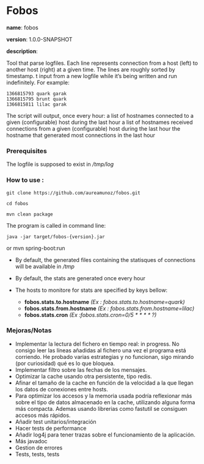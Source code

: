 # Fobos
**name**: fobos

**version**: 1.0.0-SNAPSHOT

**description**:

Tool that parse logfiles. Each line represents connection from a host (left) to another host (right) at a given time. The lines are roughly sorted by timestamp.
t input from a new logfile while it’s being written and run indefinitely.
For example:

    1366815793 quark garak
    1366815795 brunt quark
    1366815811 lilac garak

The script will output, once every hour:
a list of hostnames connected to a given (configurable) host during the last hour
a list of hostnames received connections from a given (configurable) host during the last hour the hostname that generated most connections in the last hour

### Prerequisites
The logfile is supposed to exist in _/tmp/log_

### How to use :

    git clone https://github.com/aureamunoz/fobos.git

    cd fobos

    mvn clean package

The program is called in command line:

    java -jar target/fobos-{version}.jar
or
    mvn spring-boot:run

* By default, the generated files containing the statisques of connections will be available in _/tmp_
* By default, the stats are generated once every hour

* The hosts to monitore for stats are specified by keys bellow:
    * **fobos.stats.to.hostname** *(Ex : fobos.stats.to.hostname=quark)*
    * **fobos.stats.from.hostname** *(Ex : fobos.stats.from.hostname=lilac)*
    * **fobos.stats.cron** *(Ex :fobos.stats.cron=0/5 * * * * ?)*


### Mejoras/Notas
* Implementar la lectura del fichero en tiempo real: in progress. No consigo leer las líneas añadidas al fichero una
vez el programa está corriendo. He probado varias estrategias y no funcionan, sigo mirando (por curiosidad) qué es lo
que bloquea.
* Implementar filtro sobre las fechas de los mensajes.
* Optimizar la cache usando otra persistente, tipo redis.
* Afinar el tamaño de la cache en función de la velocidad a la que llegan los datos de conexiones entre hosts.
* Para optimizar los accesos y la memoria usada podría reflexionar más sobre el tipo de datos almacenado en la cache,
utilizando alguna forma más compacta. Ademas usando librerias como fastutil se consiguen accesos más rápidos.
* Añadir test unitarios/integración
* Hacer tests de performance
* Añadir log4j para tener trazas sobre el funcionamiento de la aplicación.
* Más javadoc
* Gestion de errores
* Tests, tests, tests
